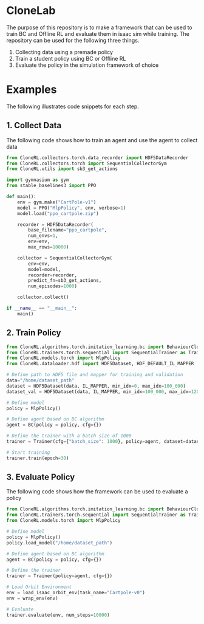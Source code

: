 # CloneLab
The purpose of this repository is to make a framework that can be used to train BC and Offline RL and evaluate them in isaac sim while training. The repository can be used for the following three things.
1. Collecting data using a premade policy
2. Train a student policy using BC or Offline RL
3. Evaluate the policy in the simulation framework of choice

# Examples
The following illustrates code snippets for each step.

## 1. Collect Data
The following code shows how to train an agent and use the agent to collect data
```python
from CloneRL.collectors.torch.data_recorder import HDF5DataRecorder
from CloneRL.collectors.torch import SequentialCollectorGym
from CloneRL.utils import sb3_get_actions

import gymnasium as gym
from stable_baselines3 import PPO

def main():
    env = gym.make("CartPole-v1")
    model = PPO("MlpPolicy", env, verbose=1)
    model.load("ppo_cartpole.zip")

    recorder = HDF5DataRecorder(
        base_filename="ppo_cartpole",
        num_envs=1,
        env=env,
        max_rows=10000)

    collector = SequentialCollectorGym(
        env=env,
        model=model,
        recorder=recorder,
        predict_fn=sb3_get_actions,
        num_episodes=1000)

    collector.collect()

if __name__ == "__main__":
    main()

```

## 2. Train Policy
```python
from CloneRL.algorithms.torch.imitation_learning.bc import BehaviourCloning as BC
from CloneRL.trainers.torch.sequential import SequentialTrainer as Trainer
from CloneRL.models.torch import MlpPolicy
from CloneRL.dataloader.hdf import HDF5Dataset, HDF_DEFAULT_IL_MAPPER

# Define path to HDF5 file and mapper for training and validation
data="/home/dataset_path"
dataset = HDF5Dataset(data, IL_MAPPER, min_idx=0, max_idx=100_000)
dataset_val = HDF5Dataset(data, IL_MAPPER, min_idx=100_000, max_idx=120_000)

# Define model
policy = MlpPolicy()

# Define agent based on BC algorithm
agent = BC(policy = policy, cfg={})

# Define the trainer with a batch size of 1000
trainer = Trainer(cfg={"batch_size": 1000}, policy=agent, dataset=dataset, val_dataset=dataset_val)

# Start training
trainer.train(epoch=30)
```

## 3. Evaluate Policy
The following code shows how the framework can be used to evaluate a policy
```python
from CloneRL.algorithms.torch.imitation_learning.bc import BehaviourCloning as BC
from CloneRL.trainers.torch.sequential import SequentialTrainer as Trainer
from CloneRL.models.torch import MlpPolicy

# Define model
policy = MlpPolicy()
policy.load_model("/home/dataset_path")

# Define agent based on BC algorithm
agent = BC(policy = policy, cfg={})

# Define the trainer
trainer = Trainer(policy=agent, cfg={})

# Load Orbit Environment
env = load_isaac_orbit_env(task_name="Cartpole-v0")
env = wrap_env(env)

# Evaluate
trainer.evaluate(env, num_steps=10000)
```

